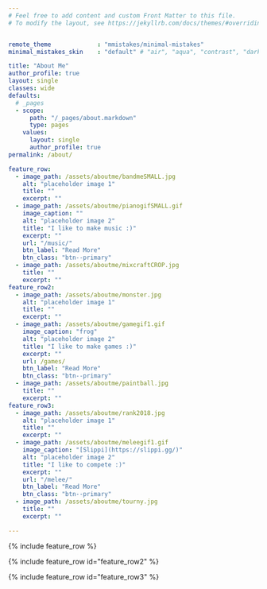 ```yaml
---
# Feel free to add content and custom Front Matter to this file.
# To modify the layout, see https://jekyllrb.com/docs/themes/#overriding-theme-defaults


remote_theme             : "mmistakes/minimal-mistakes"
minimal_mistakes_skin    : "default" # "air", "aqua", "contrast", "dark", "dirt", "neon", "mint", "plum", "sunrise"

title: "About Me"
author_profile: true
layout: single
classes: wide
defaults:
  # _pages
  - scope:
      path: "/_pages/about.markdown"
      type: pages
    values:
      layout: single
      author_profile: true
permalink: /about/

feature_row:
  - image_path: /assets/aboutme/bandmeSMALL.jpg
    alt: "placeholder image 1"
    title: ""
    excerpt: ""
  - image_path: /assets/aboutme/pianogifSMALL.gif
    image_caption: ""
    alt: "placeholder image 2"
    title: "I like to make music :)"
    excerpt: ""
    url: "/music/"
    btn_label: "Read More"
    btn_class: "btn--primary"
  - image_path: /assets/aboutme/mixcraftCROP.jpg
    title: ""
    excerpt: ""
feature_row2:
  - image_path: /assets/aboutme/monster.jpg
    alt: "placeholder image 1"
    title: ""
    excerpt: ""
  - image_path: /assets/aboutme/gamegif1.gif
    image_caption: "frog"
    alt: "placeholder image 2"
    title: "I like to make games :)"
    excerpt: ""
    url: /games/
    btn_label: "Read More"
    btn_class: "btn--primary"
  - image_path: /assets/aboutme/paintball.jpg
    title: ""
    excerpt: ""
feature_row3:
  - image_path: /assets/aboutme/rank2018.jpg
    alt: "placeholder image 1"
    title: ""
    excerpt: ""
  - image_path: /assets/aboutme/meleegif1.gif
    image_caption: "[Slippi](https://slippi.gg/)"
    alt: "placeholder image 2"
    title: "I like to compete :)"
    excerpt: ""
    url: "/melee/"
    btn_label: "Read More"
    btn_class: "btn--primary"
  - image_path: /assets/aboutme/tourny.jpg
    title: ""
    excerpt: ""

---
```

{% include feature_row %}

{% include feature_row id="feature_row2" %}

{% include feature_row id="feature_row3" %}